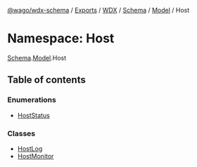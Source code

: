 [@wago/wdx-schema](../README.md) / [Exports](../modules.md) / [WDX](WDX.md) / [Schema](WDX.Schema.md) / [Model](WDX.Schema.Model.md) / Host

# Namespace: Host

[Schema](WDX.Schema.md).[Model](WDX.Schema.Model.md).Host

## Table of contents

### Enumerations

- [HostStatus](../enums/WDX.Schema.Model.Host.HostStatus.md)

### Classes

- [HostLog](../classes/WDX.Schema.Model.Host.HostLog.md)
- [HostMonitor](../classes/WDX.Schema.Model.Host.HostMonitor.md)
